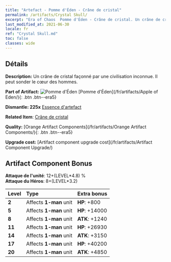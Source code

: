 ```yaml
---
title: "Artefact - Pomme d'Éden - Crâne de cristal"
permalink: /artifacts/Crystal Skull/
excerpt: "Era of Chaos  Pomme d'Éden - Crâne de cristal. Un crâne de cristal façonné par une civilisation inconnue. Il peut sonder le cœur des hommes."
last_modified_at: 2021-06-30
locale: fr
ref: "Crystal Skull.md"
toc: false
classes: wide
---
```




## Détails

 **Description:** Un crâne de cristal façonné par une civilisation inconnue. Il peut sonder le cœur des hommes.

 **Part of Artifact:** ![Pomme d'Éden](/images/t/icon_artifact_49.png) [Pomme d'Éden](/fr/artifacts/Apple of Eden/){: .btn .btn--era5}

 **Dismantle: 225x** [Essence d'artefact](/ItemsFR/con_905/)

 **Related Item**: [Crâne de cristal](/ItemsFR/art_182/)

 **Quality:** [Orange Artifact Components](/fr/artifacts/Orange Artifact Components/){: .btn .btn--era5}

 **Upgrade cost:** [Artifact component upgrade cost](/fr/artifacts/Artifact Component Upgrade/)

## Artifact Component Bonus

  **Attaque de l'unité**: 12+(LEVEL\*4.8) %<br/>**Attaque du Héros**: 8+(LEVEL\*3.2)

  |  Level  | Type |    Extra bonus  | 
  |:--------|:-----|:----------------| 
  | **2** | Affects **1-man** unit | **HP**: +800 | 
  | **5** | Affects **1-man** unit | **HP**: +14000 | 
  | **8** | Affects **1-man** unit | **ATK**: +1240 | 
  | **11** | Affects **1-man** unit | **HP**: +26930 | 
  | **14** | Affects **1-man** unit | **ATK**: +3150 | 
  | **17** | Affects **1-man** unit | **HP**: +40200 | 
  | **20** | Affects **1-man** unit | **ATK**: +4850 | 
